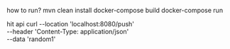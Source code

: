 how to run?
mvn clean install
docker-compose build
docker-compose run

hit api 
curl --location 'localhost:8080/push' \
--header 'Content-Type: application/json' \
--data 'random1'
